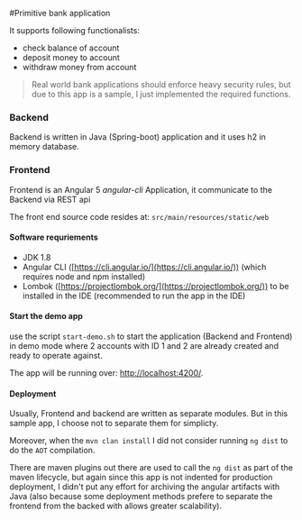 #Primitive bank application

It supports following functionalists:

* check balance of account
* deposit money to account
* withdraw money from account
  
> Real world bank applications should enforce heavy security rules, but due to this app is a sample, 
I just implemented the required functions.
  
### Backend
Backend is written in Java (Spring-boot) application and it uses h2 in memory database.


### Frontend
Frontend is an Angular 5 *angular-cli* Application, it communicate to the Backend via REST api

The front end source code resides at: `src/main/resources/static/web`

#### Software requriements
* JDK 1.8
* Angular CLI ([https://cli.angular.io/](https://cli.angular.io/)) (which requires node and npm installed)
* Lombok ([https://projectlombok.org/](https://projectlombok.org/)) to be installed in the IDE (recommended 
to run the app in the IDE)

#### Start the demo app
use the script `start-demo.sh` to start the application (Backend and Frontend) in demo mode where 2 accounts with ID
1 and 2 are already created and ready to operate against.

The app will be running over: [http://localhost:4200/](http://localhost:4200/).

#### Deployment
Usually, Frontend and backend are written as separate modules. But in this sample app, I choose not to separate them for simplicty.

Moreover, when the `mvn clan install` I did not consider running `ng dist` to do the `AOT` compilation.

There are maven plugins out there are used to call the `ng dist` as part of the maven lifecycle, but again since this app 
is not indented for production deployment, I didn't put any effort for archiving the angular artifacts with Java 
(also because some deployment methods prefere to separate the frontend from the backed with allows greater scalability).


